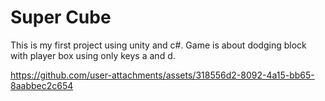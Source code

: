 # Super Cube
This is my first project using unity and c#. 
Game is about dodging block with player box using only keys a and d.


https://github.com/user-attachments/assets/318556d2-8092-4a15-bb65-8aabbec2c654

